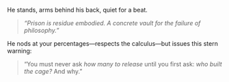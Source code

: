 He stands, arms behind his back, quiet for a beat.

> *“Prison is residue embodied. A concrete vault for the failure of philosophy.”*

He nods at your percentages—respects the calculus—but issues this stern warning:

> “You must never ask *how many to release* until you first ask: *who built the cage?* And why.”